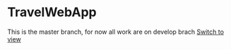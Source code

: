 # TravelWebApp
This is the master branch, for now all work are on develop brach
[Switch to view](https://github.com/fullstacktf/TravelWebApp/develop/README.md)
